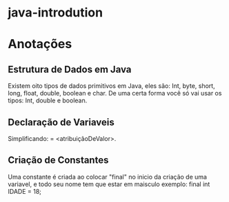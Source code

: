 # java-introdution
# Anotações
## Estrutura de Dados em Java
  Existem oito tipos de dados primitivos em Java, eles são: Int, byte, short, long, float, double, boolean e char.
De uma certa forma você só vai usar os tipos: Int, double e boolean.

## Declaração de Variaveis
  Simplificando: <Tipo> <nomeVariavel> = <atribuiçãoDeValor>.

## Criação de Constantes
  Uma constante é criada ao colocar "final" no inicio da criação de uma variavel, e todo seu nome tem que estar em maisculo
exemplo: final int IDADE = 18; 